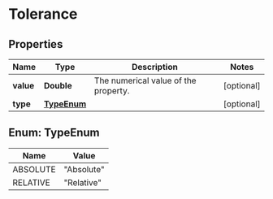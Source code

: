 

# Tolerance

## Properties

Name | Type | Description | Notes
------------ | ------------- | ------------- | -------------
**value** | **Double** | The numerical value of the property. |  [optional]
**type** | [**TypeEnum**](#TypeEnum) |  |  [optional]



## Enum: TypeEnum

Name | Value
---- | -----
ABSOLUTE | &quot;Absolute&quot;
RELATIVE | &quot;Relative&quot;



